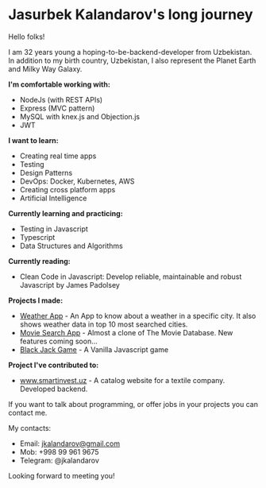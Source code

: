 # Jasurbek Kalandarov's long journey

Hello folks!

I am 32 years young a hoping-to-be-backend-developer from Uzbekistan. In addition to my birth country, Uzbekistan, I also represent the Planet Earth and Milky Way Galaxy.

<strong>I'm comfortable working with:</strong>
- NodeJs (with REST APIs) 
- Express (MVC pattern)
- MySQL with knex.js and Objection.js
- JWT

<strong>I want to learn:</strong>
- Creating real time apps
- Testing
- Design Patterns
- DevOps: Docker, Kubernetes, AWS
- Creating cross platform apps
- Artificial Intelligence

<strong>Currently learning and practicing:</strong>
- Testing in Javascript
- Typescript
- Data Structures and Algorithms

<strong>Currently reading:</strong>
- Clean Code in Javascript: Develop reliable, maintainable and robust Javascript by James Padolsey

<strong>Projects I made:</strong>
- <a href="https://github.com/jkalandarov/WeatherApp">Weather App</a> - An App to know about a weather in a specific city. It also shows weather data in top 10 most searched cities.
- <a href="https://github.com/jkalandarov/MovieSearchApp">Movie Search App</a> - Almost a clone of The Movie Database. New features coming soon...
- <a href="https://github.com/jkalandarov/BlackJackGame">Black Jack Game</a> - A Vanilla Javascript game

<strong>Project I've contributed to:</strong>
- <a href="https://smartinvest.uz">www.smartinvest.uz</a> - A catalog website for a textile company. Developed backend.

If you want to talk about programming, or offer jobs in your projects you can contact me.

My contacts:
- Email: jkalandarov@gmail.com
- Mob: +998 99 961 9675
- Telegram: @jkalandarov

Looking forward to meeting you!
